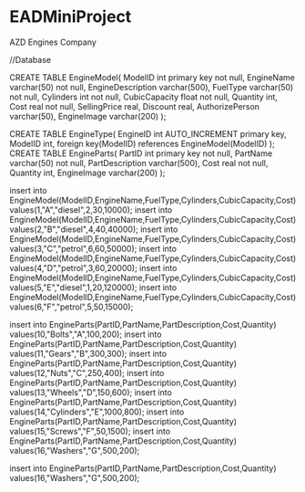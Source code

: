 # EADMiniProject
AZD Engines Company 

//Database

CREATE TABLE EngineModel(
	ModelID int primary key not null,
	EngineName varchar(50) not null,
	EngineDescription varchar(500),
	FuelType varchar(50) not null,
	Cylinders int not null,
	CubicCapacity float not null,
	Quantity int,
	Cost real not null,
	SellingPrice real,
	Discount real,
	AuthorizePerson varchar(50),
	EngineImage varchar(200)
);

CREATE TABLE EngineType(
	EngineID int AUTO_INCREMENT primary key,
	ModelID int,
        foreign key(ModelID) references EngineModel(ModelID)
);
CREATE TABLE EngineParts(
	PartID int primary key not null,
	PartName varchar(50) not null,
	PartDescription varchar(500),
	Cost real not null,
	Quantity int,
        EngineImage varchar(200)
);



insert into EngineModel(ModelID,EngineName,FuelType,Cylinders,CubicCapacity,Cost) values(1,"A","diesel",2,30,10000);
insert into EngineModel(ModelID,EngineName,FuelType,Cylinders,CubicCapacity,Cost) values(2,"B","diesel",4,40,40000);
insert into EngineModel(ModelID,EngineName,FuelType,Cylinders,CubicCapacity,Cost) values(3,"C","petrol",6,60,50000);
insert into EngineModel(ModelID,EngineName,FuelType,Cylinders,CubicCapacity,Cost) values(4,"D","petrol",3,60,20000);
insert into EngineModel(ModelID,EngineName,FuelType,Cylinders,CubicCapacity,Cost) values(5,"E","diesel",1,20,120000);
insert into EngineModel(ModelID,EngineName,FuelType,Cylinders,CubicCapacity,Cost) values(6,"F","petrol",5,50,15000);


insert into EngineParts(PartID,PartName,PartDescription,Cost,Quantity) values(10,"Bolts","A",100,200);
insert into EngineParts(PartID,PartName,PartDescription,Cost,Quantity) values(11,"Gears","B",300,300);
insert into EngineParts(PartID,PartName,PartDescription,Cost,Quantity) values(12,"Nuts","C",250,400);
insert into EngineParts(PartID,PartName,PartDescription,Cost,Quantity) values(13,"Wheels","D",150,600);
insert into EngineParts(PartID,PartName,PartDescription,Cost,Quantity) values(14,"Cylinders","E",1000,800);
insert into EngineParts(PartID,PartName,PartDescription,Cost,Quantity) values(15,"Screws","F",50,1500);
insert into EngineParts(PartID,PartName,PartDescription,Cost,Quantity) values(16,"Washers","G",500,200);

insert into EngineParts(PartID,PartName,PartDescription,Cost,Quantity) values(16,"Washers","G",500,200);
